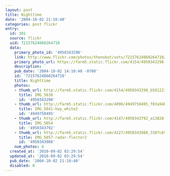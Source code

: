 ```yaml
---
layout: post
title: Nighttime
date: '2004-10-02 21:10:40'
categories: post flickr
entry:
  id: 301
  source: flickr
  uid: 72157624860264710
  data:
    primary_photo_id: '4950343298'
    link: http://www.flickr.com/photos/thenobot/sets/72157624860264710/
    primary_photo_url: https://farm5.static.flickr.com/4154/4950343298_b581223616_m.jpg
    description: 
    pub_date: '2004-10-02 14:10:40 -0700'
    id: '72157624860264710'
    title: Nighttime
    photos:
    - thumb_url: http://farm5.static.flickr.com/4154/4950343298_b581223616_s.jpg
      title: IMG_5038
      id: '4950343298'
    - thumb_url: http://farm5.static.flickr.com/4096/4949750495_f03a94b062_s.jpg
      title: IMG_5041-hwy_white2
      id: '4949750495'
    - thumb_url: http://farm5.static.flickr.com/4147/4950343792_a13828f340_s.jpg
      title: IMG_5054
      id: '4950343792'
    - thumb_url: http://farm5.static.flickr.com/4127/4950343988_3387c69e4a_s.jpg
      title: IMG_5057-radar-flector2
      id: '4950343988'
    num_photos: 4
  created_at: '2010-09-02 03:29:54'
  updated_at: '2010-09-02 03:29:54'
  pub_date: '2004-10-02 21:10:40'
  disabled: 0
---
```

